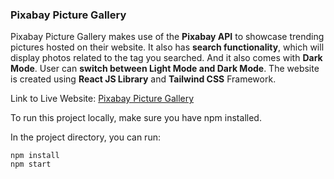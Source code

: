 ### Pixabay Picture Gallery

Pixabay Picture Gallery makes use of the **Pixabay API** to showcase trending pictures hosted on their website. It also has **search functionality**, which will display photos related to the tag you searched. And it also comes with **Dark Mode**. User can **switch between Light Mode and Dark Mode**.
The website is created using **React JS Library** and **Tailwind CSS** Framework.

Link to Live Website: [Pixabay Picture Gallery](https://pixabay-photo-gallery.netlify.app/)

To run this project locally, make sure you have npm installed.

In the project directory, you can run:

`npm install`  
`npm start`
